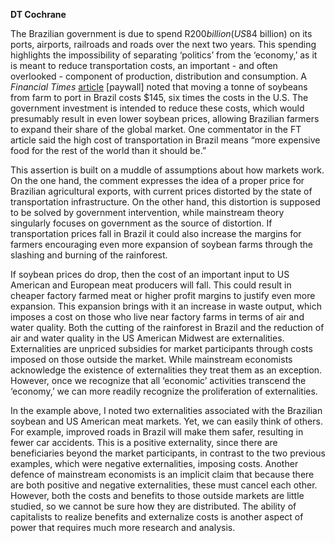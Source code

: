 <b>DT Cochrane</b>

The Brazilian government is due to spend R$200 billion (US$84 billion) on its ports, airports, railroads and roads over the next two years. This spending highlights the impossibility of separating ‘politics’ from the ‘economy,’ as it is meant to reduce transportation costs, an important - and often overlooked - component of production, distribution and consumption. A <i>Financial Times</i> <a href="http://www.ft.com/intl/cms/s/0/7dd98ed6-059f-11e3-ad01-00144feab7de.html" target="_blank" rel="noopener noreferrer">article</a> [paywall] noted that moving a tonne of soybeans from farm to port in Brazil costs $145, six times the costs in the U.S. The government investment is intended to reduce these costs, which would presumably result in even lower soybean prices, allowing Brazilian farmers to expand their share of the global market. One commentator in the FT article said the high cost of transportation in Brazil means “more expensive food for the rest of the world than it should be.” 

This assertion is built on a muddle of assumptions about how markets work. On the one hand, the comment expresses the idea of  a proper price for Brazilian agricultural exports, with current prices distorted by the state of transportation infrastructure. On the other hand, this distortion is supposed to be solved by government intervention, while mainstream theory singularly focuses on government as the source of distortion. If transportation prices fall in Brazil it could also increase the margins for farmers encouraging even more expansion of soybean farms through the slashing and burning of the rainforest.

If soybean prices do drop, then the cost of an important input to US American and European meat producers will fall. This could result in cheaper factory farmed meat or higher profit margins to justify even more expansion. This expansion brings with it an increase in waste output, which imposes a cost on those who live near factory farms in terms of air and water quality. Both the cutting of the rainforest in Brazil and the reduction of air and water quality in the US American Midwest are externalities. Externalities are unpriced subsidies for market participants through costs imposed on those outside the market. While mainstream economists acknowledge the existence of externalities they treat them as an exception. However, once we recognize that all ‘economic’ activities transcend the ‘economy,’ we can more readily recognize the proliferation of externalities.

In the example above, I noted two externalities associated with the Brazilian soybean and US American meat markets. Yet, we can easily think of others. For example, improved roads in Brazil will make them safer, resulting in fewer car accidents. This is a positive externality, since there are beneficiaries beyond the market participants, in contrast to the two previous examples, which were negative externalities, imposing costs. Another defence of mainstream economists is an implicit claim that because there are both positive and negative externalities, these must cancel each other. However, both the costs and benefits to those outside markets are little studied, so we cannot be sure how they are distributed. The ability of capitalists to realize benefits and externalize costs is another aspect of power that requires much more research and analysis.
